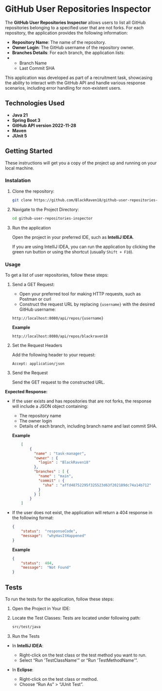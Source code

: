 # GitHub User Repositories Inspector


The **GitHub User Repositories Inspector** allows users to list all GitHub repositories belonging to a specified user that are not forks. For each repository, the application provides the following information:

-   **Repository Name**: The name of the repository.
-   **Owner Login**: The GitHub username of the repository owner.
-   **Branches Details**: For each branch, the application lists:
-
    -   Branch Name
    -   Last Commit SHA


This application was developed as part of a recruitment task, showcasing the ability to interact with the GitHub API and handle various response scenarios, including error handling for non-existent users.

## Technologies Used

-   **Java 21**
-   **Spring Boot 3**
-   **GitHub API version 2022-11-28**
-   **Maven**
-   **JUnit 5**

## Getting Started
These instructions will get you a copy of the project up and running on your local machine.

### Instalation
1. Clone the repository:

   ```bash
   git clone https://github.com/BlackRaven18/github-user-repositories-inspector.git
   ```

2. Navigate to the Project Directory:

   ```bash
   cd github-user-repositories-inspector
   ```

3. Run the application

   Open the project in your preferred IDE, such as **IntelliJ IDEA**.

   If you are using IntelliJ IDEA, you can run the application by clicking the green run button or using the shortcut (usually `Shift + F10`).


### Usage
To get a list of user repositories, follow these steps:
1. Send a GET Request:
    - Open your preferred tool for making HTTP requests, such as Postman or curl
    - Construct the request URL by replacing `{username}` with the desired GitHub username:

   ```
   http://localhost:8080/api/repos/{username}
   ```

   **Example**

   ```
   http://localhost:8080/api/repos/blackraven18
   ```

2. Set the Request Headers

   Add the following header to your request:

   ```
   Accept: application/json
   ```

3. Send the Request

   Send the GET request to the constructed URL.


**Expected Response:**

-   If the user exists and has repositories that are not forks, the response will include a JSON object containing:

    -   The repository name
    -   The owner login
    -   Details of each branch, including branch name and last commit SHA.

    **Example**

    ```json
        [
            {
              "name" : "task-manager",
              "owner" : {
                "login" : "BlackRaven18"
              },
              "branches" : [ {
                "name" : "main",
                "commit" : {
                  "sha" : "affd48752295f325523d63f202189dc74a14b712"
                }
              } ]
            }
        ]
    ```

-   If the user does not exist, the application will return a 404 response in the following format:

    ```json
    { 
        "status":  "responseCode", 
        "message":  "whyHasItHappened" 
    }
    ```
    **Example**
    ```json
    { 
        "status":  404, 
        "message":  "Not Found"
    }
    ```

## Tests

To run the tests for the application, follow these steps:

1. Open the Project in Your IDE:
2. Locate the Test Classes:
   Tests are located under following path:

   ```bash
   src/test/java
   ```

3. Run the Tests
-   In **IntelliJ IDEA**:

    -   Right-click on the test class or the test method you want to run.
    -   Select “Run 'TestClassName'” or “Run 'TestMethodName'”.

-   In **Eclipse**:
    -   Right-click on the test class or method.
    -   Choose “Run As” > “JUnit Test”.